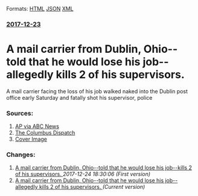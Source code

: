 
Formats: [HTML](/news/2017/12/23/a-mail-carrier-from-dublin-ohioatold-that-he-would-lose-his-jobaallegedly-kills-2-of-his-supervisors.html)  [JSON](/news/2017/12/23/a-mail-carrier-from-dublin-ohioatold-that-he-would-lose-his-jobaallegedly-kills-2-of-his-supervisors.json)  [XML](/news/2017/12/23/a-mail-carrier-from-dublin-ohioatold-that-he-would-lose-his-jobaallegedly-kills-2-of-his-supervisors.xml)  

### [2017-12-23](/news/2017/12/23/index.md)

# A mail carrier from Dublin, Ohio--told that he would lose his job--allegedly kills 2 of his supervisors. 

A&nbsp;mail carrier&nbsp;facing the loss of his job&nbsp;walked naked into the Dublin post office early Saturday and fatally shot his supervisor, police


### Sources:

1. [AP via ABC News](http://abcnews.go.com/US/wireStory/police-ohio-postal-worker-kills-boss-postal-inspector-51969085)
2. [The Columbus Dispatch](http://www.dispatch.com/news/20171223/police-naked-carrier-kills-supervisor-in-dublin-post-office-then-kills-another-co-worker)
2. [Cover Image](http://www.dispatch.com/storyimage/OH/20171223/NEWS/171229311/AR/0/AR-171229311.jpg)

### Changes:

1. [A mail carrier from Dublin, Ohio--told that he would lose his job--kills 2 of his supervisors. ](/news/2017/12/23/a-mail-carrier-from-dublin-ohioatold-that-he-would-lose-his-jobakills-2-of-his-supervisors.md) _2017-12-24 18:30:06 (First version)_
1. [A mail carrier from Dublin, Ohio--told that he would lose his job--allegedly kills 2 of his supervisors. ](/news/2017/12/23/a-mail-carrier-from-dublin-ohioatold-that-he-would-lose-his-jobaallegedly-kills-2-of-his-supervisors.md) _(Current version)_

